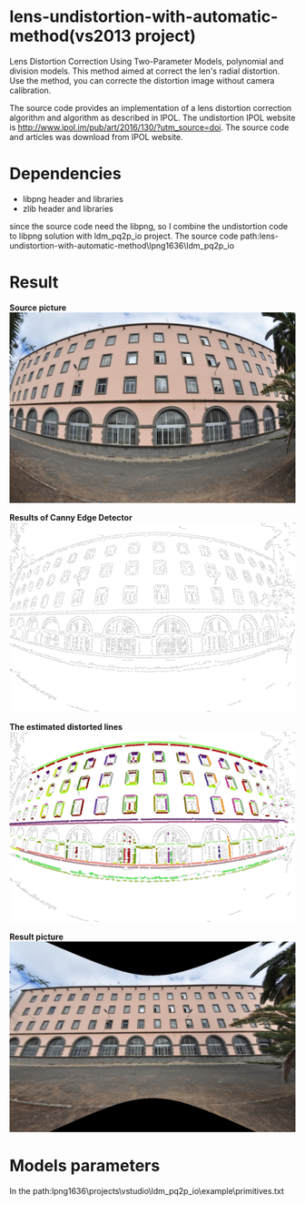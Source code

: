 # lens-undistortion-with-automatic-method(vs2013 project)
Lens Distortion Correction Using Two-Parameter Models, polynomial and division models.
This method aimed at correct the len's radial distortion. Use the method, you can correcte the distortion image without camera calibration.

The source code provides an implementation of a lens distortion correction algorithm and algorithm as described in IPOL. The undistortion IPOL website is http://www.ipol.im/pub/art/2016/130/?utm_source=doi. The source code and articles was download from IPOL website.

# Dependencies
* libpng header and libraries
* zlib header and libraries

since the source code need the libpng, so I combine the undistortion code to libpng solution with ldm_pq2p_io project.
The source code path:lens-undistortion-with-automatic-method\lpng1636\ldm_pq2p_io

# Result
**Source picture**
![](lpng1636/projects/vstudio/ldm_pq2p_io/example/building.png)

**Results of Canny Edge Detector**
![](lpng1636/projects/vstudio/ldm_pq2p_io/example/building_canny.png)

**The estimated distorted lines**
![](lpng1636/projects/vstudio/ldm_pq2p_io/example/building_hough.png)

**Result picture**
![](lpng1636/projects/vstudio/ldm_pq2p_io/example/building_corrected_image.png)

# Models parameters
In the path:lpng1636\projects\vstudio\ldm_pq2p_io\example\primitives.txt
